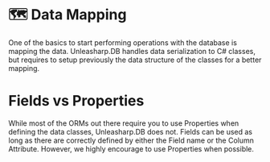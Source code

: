 ﻿---
outline: deep
---

# 🗺️ Data Mapping
One of the basics to start performing operations with the database is mapping the data. Unleasharp.DB handles data serialization to C# classes, but requires to setup previously the data structure of the classes for a better mapping.

# Fields vs Properties
While most of the ORMs out there require you to use Properties when defining the data classes, Unleasharp.DB does not. Fields can be used as long as there are correctly defined by either the Field name or the Column Attribute. However, we highly encourage to use Properties when possible.
